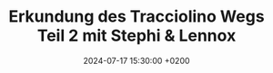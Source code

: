 ---
layout: activity
title: "Erkundung des Tracciolino Wegs Teil 2 mit Stephi & Lennox"
date: 2024-07-17 15:30:00 +0200
activity_id: JP1
start_time: "2024-07-15 09:12:07 +0200"
start_location: "Campo, Lombardei, Italien"
end_location: "Campo, Lombardei, Italien"
activity_type: Wandern
event_type: Tour
duration: "6:51:13"
distance: "20,45"
elevation_gain: "1073"
elevation_loss: "1073"
garmin_id: "16430043754"
strava_id: "11897140166"
description: |
  Der Tracciolino Weg ist ein alter Transportweg aus dem Jahr 1936, der den Moledana Staudamm im Valle dei Ratti mit dem Staudamm im Val Codera verbindet.

  Das Besondere an dem 12 km langen Weg ist, dass er konstant auf einer Höhe von 912 m liegt und zum Teil durch spektakuläre Felswände führt. Im Abschnitt vom Moledana Staudamm bis ins Valdimonte fuhr früher eine Schmalspurbahn. Das Schienennetz ist noch in einem guten Zustand erhalten.

  Im ersten Teil erkundeten wir den Abschnitt vom Moledana Staudamm bis nach San Giorgio (siehe JP2969) und im zweiten Teil von San Giorgio bis Codera (JP2970).

media_files:
  - id: "hCWDbNBWbTyoVAfHVOr0y_NnysYCpIcduPVdQXTF0vI-2048x1365"
    type: "image"
    description: "Titelbild: Eingestürzte Galerie des Tracciolino Wegs im Valle Ladrogno"
  - id: "Er02Gb45HUf3ia3MGhSSk8QCSZaN2UKi00ht01AyI2C2P4"
    type: "video"
    description: "Kleiner Videozusammenschnitt, Teil 1: Von Campo ins Valle Ladrogno"
---